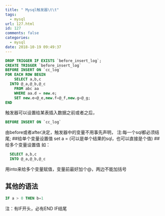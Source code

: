 ```yaml
---
title: " Mysql触发器\t\t"
tags:
  - mysql
url: 127.html
id: 127
comments: false
categories:
  - mysql
date: 2018-10-19 09:49:37
---
```

```sql
DROP TRIGGER IF EXISTS `before_insert_log`;
CREATE TRIGGER `before_insert_log` 
BEFORE INSERT ON `cc_log`
FOR EACH ROW BEGIN
	SELECT a,b,c
  INTO @_a,@_b,@_c
	FROM abc aa
	WHERE aa.d = new.e;
	SET new.e=@_e,new.f=@_f,new.g=@_g;
END
```
触发器可以设置给某表插入数据之前或者之后，

```sql
BEFORE INSERT ON `cc_log`
```
由before或者after决定，触发器中的变量不用事先声明，
注:每一个sql都必须结尾;
##给单个变量设置值
set a = (可以是单个结果的sql，也可以直接是个值)
##给多个变量设置值
如：

```sql
  SELECT a,b,c
  INTO @_a,@_b,@_c
```
用into来给多个变量赋值，变量前最好加个@，两边不能加括号
## 其他的语法

```sql
IF a > 0 THEN b=1
```

注：有IF开头，必有END IF结尾

